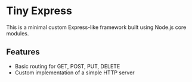 # Tiny Express

This is a minimal custom Express-like framework built using Node.js core modules.

## Features

- Basic routing for GET, POST, PUT, DELETE
- Custom implementation of a simple HTTP server

